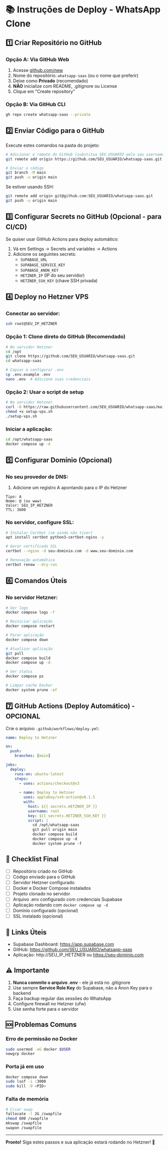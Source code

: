 # 📚 Instruções de Deploy - WhatsApp Clone

## 1️⃣ Criar Repositório no GitHub

### Opção A: Via GitHub Web
1. Acesse [github.com/new](https://github.com/new)
2. Nome do repositório: `whatsapp-saas` (ou o nome que preferir)
3. Deixe como **Privado** (recomendado)
4. **NÃO** inicialize com README, .gitignore ou License
5. Clique em "Create repository"

### Opção B: Via GitHub CLI
```bash
gh repo create whatsapp-saas --private
```

## 2️⃣ Enviar Código para o GitHub

Execute estes comandos na pasta do projeto:

```bash
# Adicionar o remote do GitHub (substitua SEU_USUARIO pelo seu username)
git remote add origin https://github.com/SEU_USUARIO/whatsapp-saas.git

# Enviar o código
git branch -M main
git push -u origin main
```

Se estiver usando SSH:
```bash
git remote add origin git@github.com:SEU_USUARIO/whatsapp-saas.git
git push -u origin main
```

## 3️⃣ Configurar Secrets no GitHub (Opcional - para CI/CD)

Se quiser usar GitHub Actions para deploy automático:

1. Vá em Settings → Secrets and variables → Actions
2. Adicione os seguintes secrets:
   - `SUPABASE_URL`
   - `SUPABASE_SERVICE_KEY`
   - `SUPABASE_ANON_KEY`
   - `HETZNER_IP` (IP do seu servidor)
   - `HETZNER_SSH_KEY` (chave SSH privada)

## 4️⃣ Deploy no Hetzner VPS

### Conectar ao servidor:
```bash
ssh root@SEU_IP_HETZNER
```

### Opção 1: Clone direto do GitHub (Recomendado)
```bash
# No servidor Hetzner
cd /opt
git clone https://github.com/SEU_USUARIO/whatsapp-saas.git
cd whatsapp-saas

# Copiar e configurar .env
cp .env.example .env
nano .env  # Adicione suas credenciais
```

### Opção 2: Usar o script de setup
```bash
# No servidor Hetzner
curl -O https://raw.githubusercontent.com/SEU_USUARIO/whatsapp-saas/main/setup-vps.sh
chmod +x setup-vps.sh
./setup-vps.sh
```

### Iniciar a aplicação:
```bash
cd /opt/whatsapp-saas
docker compose up -d
```

## 5️⃣ Configurar Domínio (Opcional)

### No seu provedor de DNS:
1. Adicione um registro A apontando para o IP do Hetzner
```
Tipo: A
Nome: @ (ou www)
Valor: SEU_IP_HETZNER
TTL: 3600
```

### No servidor, configure SSL:
```bash
# Instalar Certbot (se ainda não tiver)
apt install certbot python3-certbot-nginx -y

# Gerar certificado SSL
certbot --nginx -d seu-dominio.com -d www.seu-dominio.com

# Renovação automática
certbot renew --dry-run
```

## 6️⃣ Comandos Úteis

### No servidor Hetzner:
```bash
# Ver logs
docker compose logs -f

# Reiniciar aplicação
docker compose restart

# Parar aplicação
docker compose down

# Atualizar aplicação
git pull
docker compose build
docker compose up -d

# Ver status
docker compose ps

# Limpar cache Docker
docker system prune -af
```

## 7️⃣ GitHub Actions (Deploy Automático) - OPCIONAL

Crie o arquivo `.github/workflows/deploy.yml`:

```yaml
name: Deploy to Hetzner

on:
  push:
    branches: [main]

jobs:
  deploy:
    runs-on: ubuntu-latest
    steps:
      - uses: actions/checkout@v3
      
      - name: Deploy to Hetzner
        uses: appleboy/ssh-action@v0.1.5
        with:
          host: ${{ secrets.HETZNER_IP }}
          username: root
          key: ${{ secrets.HETZNER_SSH_KEY }}
          script: |
            cd /opt/whatsapp-saas
            git pull origin main
            docker compose build
            docker compose up -d
            docker system prune -f
```

## 📝 Checklist Final

- [ ] Repositório criado no GitHub
- [ ] Código enviado para o GitHub
- [ ] Servidor Hetzner configurado
- [ ] Docker e Docker Compose instalados
- [ ] Projeto clonado no servidor
- [ ] Arquivo .env configurado com credenciais Supabase
- [ ] Aplicação rodando com `docker compose up -d`
- [ ] Domínio configurado (opcional)
- [ ] SSL instalado (opcional)

## 🔗 Links Úteis

- Supabase Dashboard: https://app.supabase.com
- GitHub: https://github.com/SEU_USUARIO/whatsapp-saas
- Aplicação: http://SEU_IP_HETZNER ou https://seu-dominio.com

## ⚠️ Importante

1. **Nunca commite o arquivo .env** - ele já está no .gitignore
2. Use sempre **Service Role Key** do Supabase, não a Anon Key para o backend
3. Faça backup regular das sessões do WhatsApp
4. Configure firewall no Hetzner (ufw)
5. Use senha forte para o servidor

## 🆘 Problemas Comuns

### Erro de permissão no Docker
```bash
sudo usermod -aG docker $USER
newgrp docker
```

### Porta já em uso
```bash
docker compose down
sudo lsof -i :3000
sudo kill -9 <PID>
```

### Falta de memória
```bash
# Criar swap
fallocate -l 2G /swapfile
chmod 600 /swapfile
mkswap /swapfile
swapon /swapfile
```

---

**Pronto!** Siga estes passos e sua aplicação estará rodando no Hetzner! 🚀